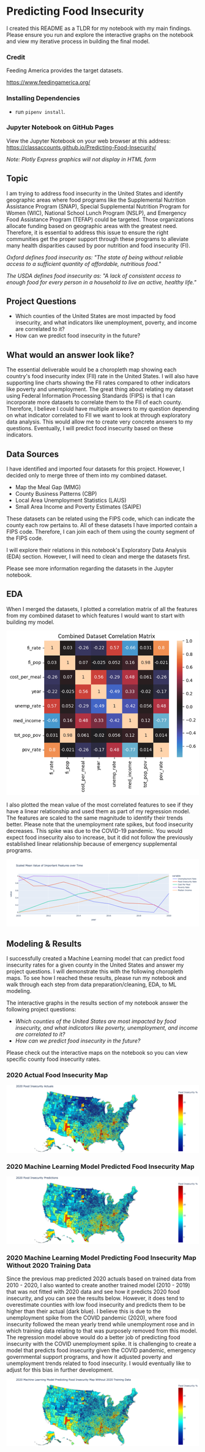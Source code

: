 # Predicting Food Insecurity

I created this README as a TLDR for my notebook with my main findings. Please ensure you run and explore the interactive graphs on the notebook and view my iterative process in building the final model.

### Credit 

Feeding America provides the target datasets.

https://www.feedingamerica.org/

### Installing Dependencies

- run `pipenv install`.

### Jupyter Notebook on GitHub Pages

View the Jupyter Notebook on your web browser at this address: https://classaccounts.github.io/Predicting-Food-Insecurity/

*Note: Plotly Express graphics will not display in HTML form*

## Topic

I am trying to address food insecurity in the United States and identify geographic areas where food programs like the Supplemental Nutrition Assistance Program (SNAP), Special Supplemental Nutrition Program for Women (WIC),  National School Lunch Program (NSLP), and Emergency Food Assistance Program (TEFAP) could be targeted. Those organizations allocate funding based on geographic areas with the greatest need. Therefore, it is essential to address this issue to ensure the right communities get the proper support through these programs to alleviate many health disparities caused by poor nutrition and food insecurity (FI).

*Oxford defines food insecurity as: "The state of being without reliable access to a sufficient quantity of affordable, nutritious food."*

*The USDA defines food insecurity as: "A lack of consistent access to enough food for every person in a household to live an active, healthy life."*

## Project Questions

* Which counties of the United States are most impacted by food insecurity, and what indicators like unemployment, poverty, and income are correlated to it?
* How can we predict food insecurity in the future?

## What would an answer look like?

The essential deliverable would be a choropleth map showing each country's food insecurity index (FII) rate in the United States. I will also have supporting line charts showing the FII rates compared to other indicators like poverty and unemployment. The great thing about relating my dataset using Federal Information Processing Standards (FIPS) is that I can incorporate more datasets to correlate them to the FII of each county. Therefore, I believe I could have multiple answers to my question depending on what indicator correlated to FII we want to look at through exploratory data analysis. This would allow me to create very concrete answers to my questions. Eventually, I will predict food insecurity based on these indicators. 

## Data Sources

I have identified and imported four datasets for this project. However, I decided only to merge three of them into my combined dataset.

* Map the Meal Gap (MMG)
* County Business Patterns (CBP)
* Local Area Unemployment Statistics (LAUS)
* Small Area Income and Poverty Estimates (SAIPE)

These datasets can be related using the FIPS code, which can indicate the county each row pertains to. All of these datasets I have imported contain a FIPS code. Therefore, I can join each of them using the county segment of the FIPS code.

I will explore their relations in this notebook's Exploratory Data Analysis (EDA) section. However, I will need to clean and merge the datasets first.

Please see more information regarding the datasets in the Jupyter notebook.

## EDA

When I merged the datasets, I plotted a correlation matrix of all the features from my combined dataset to which features I would want to start with building my model.

![alt text](https://github.com/IT4063C-Fall22/final-project-classaccounts/blob/main/images/corr_matrix.png?raw=true)

I also plotted the mean value of the most correlated features to see if they have a linear relationship and used them as part of my regression model. The features are scaled to the same magnitude to identify their trends better. Please note that the unemployment rate spikes, but food insecurity decreases. This spike was due to the COVID-19 pandemic. You would expect food insecurity also to increase, but it did not follow the previously established linear relationship because of emergency supplemental programs.

![alt text](https://github.com/IT4063C-Fall22/final-project-classaccounts/blob/main/images/scaled_mean_value_trends.png?raw=true)

## Modeling & Results 

I successfully created a Machine Learning model that can predict food insecurity rates for a given county in the United States and answer my project questions. I will demonstrate this with the following choropleth maps. To see how I reached these results, please run my notebook and walk through each step from data preparation/cleaning, EDA, to ML modeling.

The interactive graphs in the results section of my notebook answer the following project questions:

* *Which counties of the United States are most impacted by food insecurity, and what indicators like poverty, unemployment, and income are correlated to it?*
* *How can we predict food insecurity in the future?*

Please check out the interactive maps on the notebook so you can view specific county food insecurity rates.

### 2020 Actual Food Insecurity Map

![alt text](https://github.com/IT4063C-Fall22/final-project-classaccounts/blob/main/images/2020_actual.png?raw=true)
### 2020 Machine Learning Model Predicted Food Insecurity Map

![alt text](https://github.com/IT4063C-Fall22/final-project-classaccounts/blob/main/images/2020_prediction.png?raw=true)
### 2020 Machine Learning Model Predicting Food Insecurity Map Without 2020 Training Data
Since the previous map predicted 2020 actuals based on trained data from 2010 - 2020, I also wanted to create another trained model (2010 - 2019) that was not fitted with 2020 data and see how it predicts 2020 food insecurity, and you can see the results below. However, it does tend to overestimate counties with low food insecurity and predicts them to be higher than their actual (dark blue). I believe this is due to the unemployment spike from the COVID pandemic (2020), where food insecurity followed the mean yearly trend while unemployment rose and in which training data relating to that was purposely removed from this model. The regression model above would do a better job of predicting food insecurity with the COVID unemployment spike. It is challenging to create a model that predicts food insecurity given the COVID pandemic, emergency governmental support programs, and how it adjusted poverty and unemployment trends related to food insecurity. I would eventually like to adjust for this bias in further development.

![alt text](https://github.com/IT4063C-Fall22/final-project-classaccounts/blob/main/images/2020_prediction_no2020train.png?raw=true)
